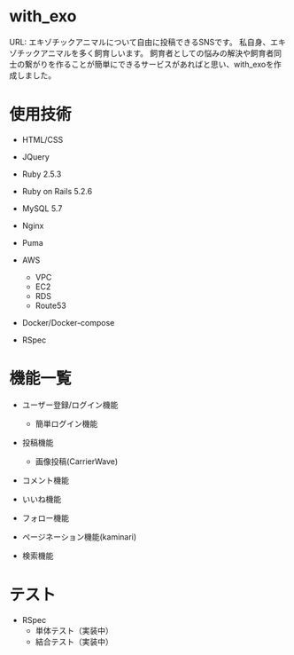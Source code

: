 # with_exo

URL: 
エキゾチックアニマルについて自由に投稿できるSNSです。
私自身、エキゾチックアニマルを多く飼育しいます。
飼育者としての悩みの解決や飼育者同士の繋がりを作ることが簡単にできるサービスがあればと思い、with_exoを作成しました。

# 使用技術

* HTML/CSS

* JQuery

* Ruby 2.5.3

* Ruby on Rails 5.2.6

* MySQL 5.7

* Nginx

* Puma

* AWS
   * VPC
   * EC2
   * RDS
   * Route53

* Docker/Docker-compose

* RSpec

# 機能一覧

* ユーザー登録/ログイン機能
    * 簡単ログイン機能

* 投稿機能
    * 画像投稿(CarrierWave)

* コメント機能

* いいね機能

* フォロー機能

* ページネーション機能(kaminari)

* 検索機能

# テスト

* RSpec
   * 単体テスト（実装中）
   * 結合テスト（実装中）


